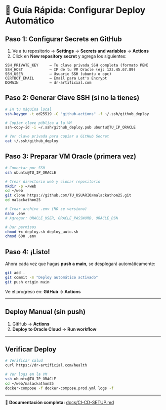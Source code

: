 # 🚀 Guía Rápida: Configurar Deploy Automático

## Paso 1: Configurar Secrets en GitHub

1. Ve a tu repositorio → **Settings** → **Secrets and variables** → **Actions**
2. Click en **New repository secret** y agrega los siguientes:

```
SSH_PRIVATE_KEY     → Tu clave privada SSH completa (formato PEM)
SSH_HOST            → IP de tu VM Oracle (ej: 123.45.67.89)
SSH_USER            → Usuario SSH (ubuntu o opc)
CERTBOT_EMAIL       → Email para Let's Encrypt
DOMAIN              → dr-artificial.com
```

## Paso 2: Generar Clave SSH (si no la tienes)

```bash
# En tu máquina local
ssh-keygen -t ed25519 -C "github-actions" -f ~/.ssh/github_deploy

# Copiar clave pública a la VM
ssh-copy-id -i ~/.ssh/github_deploy.pub ubuntu@TU_IP_ORACLE

# Ver clave privada para copiar a GitHub Secret
cat ~/.ssh/github_deploy
```

## Paso 3: Preparar VM Oracle (primera vez)

```bash
# Conectar por SSH
ssh ubuntu@TU_IP_ORACLE

# Crear directorio web y clonar repositorio
mkdir -p ~/web
cd ~/web
git clone https://github.com/TU_USUARIO/malackathon25.git
cd malackathon25

# Crear archivo .env (NO se versiona)
nano .env
# Agregar: ORACLE_USER, ORACLE_PASSWORD, ORACLE_DSN

# Dar permisos
chmod +x deploy.sh deploy_auto.sh
chmod 600 .env
```

## Paso 4: ¡Listo!

Ahora cada vez que hagas **push a main**, se desplegará automáticamente:

```bash
git add .
git commit -m "Deploy automático activado"
git push origin main
```

Ve el progreso en: **GitHub → Actions**

---

## Deploy Manual (sin push)

1. GitHub → **Actions**
2. **Deploy to Oracle Cloud** → **Run workflow**

---

## Verificar Deploy

```bash
# Verificar salud
curl https://dr-artificial.com/health

# Ver logs en la VM
ssh ubuntu@TU_IP_ORACLE
cd ~/web/malackathon25
docker-compose -f docker-compose.prod.yml logs -f
```

---

📖 **Documentación completa:** [docs/CI-CD-SETUP.md](../docs/CI-CD-SETUP.md)

